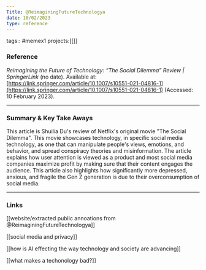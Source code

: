 ```yaml
---
Title: @ReimaginingFutureTechnologya
date: 10/02/2023
type: reference
---
```


tags:: #memex1
projects:[[]]

### Reference 

_Reimagining the Future of Technology: “The Social Dilemma” Review | SpringerLink_ (no date). Available at: [https://link.springer.com/article/10.1007/s10551-021-04816-1](https://link.springer.com/article/10.1007/s10551-021-04816-1) (Accessed: 10 February 2023).

---

### Summary & Key Take Aways

This article is Shuilia Du's review of Netflix's original movie "The Social Dilemma". This movie showcases technology, in specific social media technology, as one that can manipulate people's views, emotions, and behavior, and spread conspiracy theories and misinformation. The article explains how user attention is viewed as a product and most social media companies maximize profit by making sure that their content engages the audience. This article also highlights how significantly more depressed, anxious, and fragile the Gen Z generation is due to their overconsumption of social media. 

--- 

### Links

[[website/extracted public annoations from @ReimaginingFutureTechnologya]]

[[social media and privacy]]

[[how is AI effecting the way technology and society are advancing]]

[[what makes a techonology bad?]]
